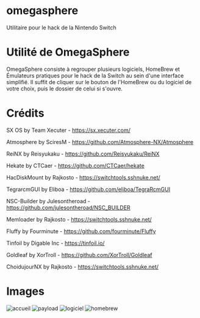 # omegasphere
Utilitaire pour le hack de la Nintendo Switch

# Utilité de OmegaSphere
OmegaSphere consiste à regrouper plusieurs logiciels, HomeBrew et Émulateurs pratiques pour le hack de la Switch au sein d'une interface simplifié. Il suffit de cliquer sur le bouton de l'HomeBrew ou du logiciel de votre choix, puis le dossier de celui si s'ouvre.

# Crédits

SX OS by Team Xecuter - https://sx.xecuter.com/

Atmosphere by SciresM - https://github.com/Atmosphere-NX/Atmosphere

ReiNX by Reisyukaku - https://github.com/Reisyukaku/ReiNX

Hekate by CTCaer - https://github.com/CTCaer/hekate

HacDiskMount by Rajkosto - https://switchtools.sshnuke.net/

TegrarcmGUI by Eliboa -  https://github.com/eliboa/TegraRcmGUI

NSC-Builder by Julesontheroad - https://github.com/julesontheroad/NSC_BUILDER

Memloader by Rajkosto - https://switchtools.sshnuke.net/

Fluffy by Fourminute - https://github.com/fourminute/Fluffy

Tinfoil by Digable Inc - https://tinfoil.io/

Goldleaf by XorTroll - https://github.com/XorTroll/Goldleaf

ChoidujourNX by Rajkosto - https://switchtools.sshnuke.net/

# Images

![accueil](https://user-images.githubusercontent.com/41802608/61956098-bb253100-afbc-11e9-9d06-64b5af59353a.png)
![payload](https://user-images.githubusercontent.com/41802608/61956170-d98b2c80-afbc-11e9-9129-5a3c5573cab6.png)
![logiciel](https://user-images.githubusercontent.com/41802608/61956169-d98b2c80-afbc-11e9-9140-24a228266914.png)
![homebrew](https://user-images.githubusercontent.com/41802608/61956167-d8f29600-afbc-11e9-9825-2fd88f91c251.png)
